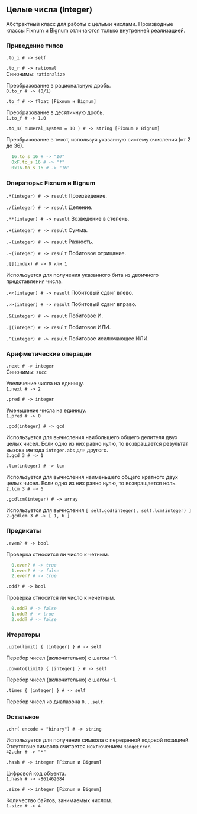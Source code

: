 ## Целые числа (Integer)

Абстрактный класс для работы с целыми числами. Производные классы Fixnum и Bignum отличаются только внутренней реализацией.

### Приведение типов

`.to_i # -> self`

`.to_r # -> rational`  
Синонимы: `rationalize`

Преобразование в рациональную дробь.  
`0.to_r # -> (0/1)`

`.to_f # -> float [Fixnum и Bignum]`

Преобразование в десятичную дробь.  
`1.to_f # -> 1.0`

`.to_s( numeral_system = 10 ) # -> string [Fixnum и Bignum]`

Преобразование в текст, используя указанную систему счисления (от 2 до 36).

~~~~~ ruby
  16.to_s 16 # -> "10"
  0xF.to_s 16 # -> "f"
  0x16.to_s 16 # -> "16"
~~~~~

### Операторы: Fixnum и Bignum

`.*(integer) # -> result` Произведение.

`./(integer) # -> result` Деление.

`.**(integer) # -> result` Возведение в степень.

`.+(integer) # -> result` Сумма.

`.-(integer) # -> result` Разность.

`.~(integer) # -> result` Побитовое отрицание.

`.[](index) # -> 0 или 1`

Используется для получения указанного бита из двоичного представления числа.

`.<<(integer) # -> result` Побитовый сдвиг влево.

`.>>(integer) # -> result` Побитовый сдвиг вправо.

`.&(integer) # -> result` Побитовое И.

`.|(integer) # -> result` Побитовое ИЛИ.

`.^(integer) # -> result` Побитовое исключающее ИЛИ.

### Арифметические операции

`.next # -> integer`  
Синонимы: `succ`

Увеличение числа на единицу.  
`1.next # -> 2`

`.pred # -> integer`

Уменьшение числа на единицу.  
`1.pred # -> 0`

`.gcd(integer) # -> gcd`

Используется для вычисления наибольшего общего делителя двух целых чисел. Если одно из них равно нулю, то возвращается результат вызова метода `integer.abs` для другого.  
`2.gcd 3 # -> 1`

`.lcm(integer) # -> lcm`

Используется для вычисления наименьшего общего кратного двух целых чисел. Если одно из них равно нулю, то возвращается ноль.  
`2.lcm 3 # -> 6`

`.gcdlcm(integer) # -> array`

Используется для вычисления `[ self.gcd(integer), self.lcm(integer) ]`  
`2.gcdlcm 3 # -> [ 1, 6 ]`

### Предикаты

`.even? # -> bool`

Проверка относится ли число к четным.

~~~~~ ruby
  0.even? # -> true
  1.even? # -> false
  2.even? # -> true
~~~~~

`.odd? # -> bool`

Проверка относится ли число к нечетным.

~~~~~ ruby
  0.odd? # -> false
  1.odd? # -> true
  2.odd? # -> false
~~~~~

### Итераторы

`.upto(limit) { |integer| } # -> self`

Перебор чисел (включительно) с шагом +1.

`.downto(limit) { |integer| } # -> self`

Перебор чисел (включительно) с шагом -1.

`.times { |integer| } # -> self`

Перебор чисел из диапазона `0...self`.

### Остальное

`.chr( encode = "binary") # -> string`

Используется для получения символа с переданной кодовой позицией. Отсутствие символа считается исключением `RangeError`.  
`42.chr # -> "*"`

`.hash # -> integer [Fixnum и Bignum]`

Цифровой код объекта.  
`1.hash # -> -861462684`

`.size # -> integer [Fixnum и Bignum]`

Количество байтов, занимаемых числом.  
`1.size # -> 4`
